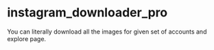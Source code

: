 # instagram_downloader_pro
You can literally download all the images for given set of accounts and explore page.
